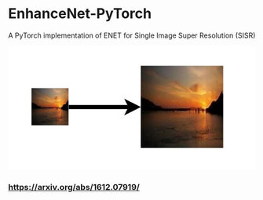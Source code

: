 # EnhanceNet-PyTorch
A PyTorch implementation of ENET for Single Image Super Resolution (SISR)

![Screenshot](images/diagram.jpg)

### https://arxiv.org/abs/1612.07919/

